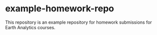 # example-homework-repo
This repository is an example repository for homework submissions for Earth Analytics courses.

